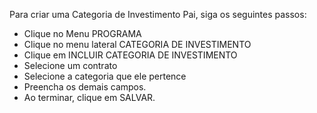 Para criar uma Categoria de Investimento Pai, siga os seguintes passos:

* Clique no Menu PROGRAMA
* Clique no menu lateral CATEGORIA DE INVESTIMENTO
* Clique em INCLUIR CATEGORIA DE INVESTIMENTO
* Selecione um contrato
* Selecione a categoria que ele pertence
* Preencha os demais campos.
* Ao terminar, clique em SALVAR.